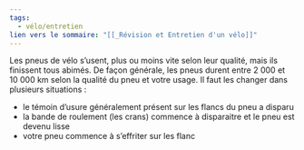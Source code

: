 ```yaml
---
tags:
  - vélo/entretien
lien vers le sommaire: "[[_Révision et Entretien d'un vélo]]"
---
```

Les pneus de vélo s’usent, plus ou moins vite selon leur qualité, mais ils finissent tous abimés. De façon générale, les pneus durent entre 2 000 et 10 000 km selon la qualité du pneu et votre usage. Il faut les changer dans plusieurs situations :

- le témoin d’usure généralement présent sur les flancs du pneu a disparu
- la bande de roulement (les crans) commence à disparaitre et le pneu est devenu lisse
- votre pneu commence à s’effriter sur les flanc